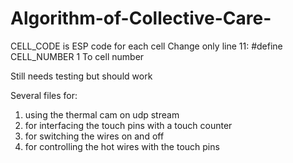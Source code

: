 # Algorithm-of-Collective-Care-

CELL_CODE is ESP code for each cell
Change only line 11:
#define CELL_NUMBER 1
To cell number

Still needs testing but should work

Several files for:

1. using the thermal cam on udp stream
2. for interfacing the touch pins with a touch counter
3. for switching the wires on and off
4. for controlling the hot wires with the touch pins 
